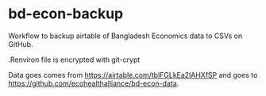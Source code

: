# bd-econ-backup

Workflow to backup airtable of Bangladesh Economics data to CSVs on GitHub.

.Renviron file is encrypted with git-crypt

Data goes comes from https://airtable.com/tblFGLkEa2lAHXfSP and goes to https://github.com/ecohealthalliance/bd-econ-data.
